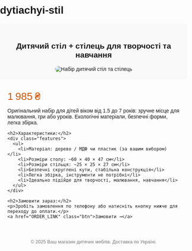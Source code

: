 # dytiachyi-stil
<!DOCTYPE html>
<html lang="uk">
<head>
  <meta charset="UTF‑8">
  <meta name="viewport" content="width=device-width, initial-scale=1.0">
  <title>Дитячий стіл та стілець – покупки тепло</title>
  <style>
    body { font-family: Arial, sans-serif; margin:0; padding:0; }
    .hero { background: #f9f9f9; padding: 20px; text-align: center; }
    .hero img { max-width: 100%; height: auto; border-radius: 8px; }
    .content { padding: 20px; max-width: 800px; margin: auto; }
    .price { font-size: 2em; color: #d35400; margin: 10px 0; }
    .btn { display: inline-block; background: #27ae60; color: white; padding: 12px 20px; text-decoration: none; border-radius: 5px; }
    .features ul { list-style: none; padding-left: 0; }
    .features li { margin-bottom: 8px; }
    footer { text-align: center; padding: 20px; font-size: 0.9em; color: #777; }
  </style>
</head>
<body>

  <section class="hero">
    <h1>Дитячий стіл + стілець для творчості та навчання</h1>
    <img src="PHOTO_URL" alt="Набір дитячий стіл та стілець">
  </section>

  <section class="content">
    <p class="price">1 985 ₴</p>
    <p>Оригінальний набір для дітей віком від 1.5 до 7 років: зручне місце для малювання, гри або уроків. Екологічні матеріали, безпечні форми, легка збірка.</p>

    <h2>Характеристики:</h2>
    <div class="features">
      <ul>
        <li>Матеріал: дерево / МДФ чи пластик (за вашим вибором)</li>
        <li>Розміри столу: ~60 × 40 × 47 см</li>
        <li>Розміри стільця: ~25 × 25 × 27 см</li>
        <li>Безпечні скруглені кути, стабільна конструкція</li>
        <li>Легка збірка, інструменти не потрібні</li>
        <li>Ідеально підійде для творчості, малювання, навчання</li>
      </ul>
    </div>

    <h2>Замовити зараз:</h2>
    <p>Зробіть замовлення по телефону або натисніть кнопку нижче для переходу до оплати.</p>
    <a href="ORDER_LINK" class="btn">Замовити →</a>
  </section>

  <footer>© 2025 Ваш магазин дитячих меблів. Доставка по Україні.</footer>

</body>
</html>
